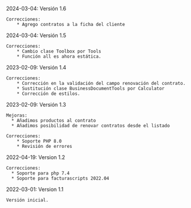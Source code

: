 2024-03-04: Versión 1.6

    Correcciones:
        * Agrego contratos a la ficha del cliente

2024-03-04: Versión 1.5

    Correcciones:
        * Cambio clase Toolbox por Tools
        * Función all es ahora estática.

2023-02-09: Versión 1.4
        
    Correcciones:
        * Corrección en la validación del campo renovación del contrato.
        * Sustitución clase BusinessDocumentTools por Calculator
        * Corrección de estilos.
        

2023-02-09: Versión 1.3

    Mejoras:
      * Añadimos productos al contrato
      * Añadimos posibilidad de renovar contratos desde el listado
        
    Correcciones:
        * Soporte PHP 8.0
        * Revisión de errores


2022-04-19: Version 1.2

    Correcciones:
      * Soporte para php 7.4
      * Soporte para facturascripts 2022.04

2022-03-01: Version 1.1

    Versión inicial.
